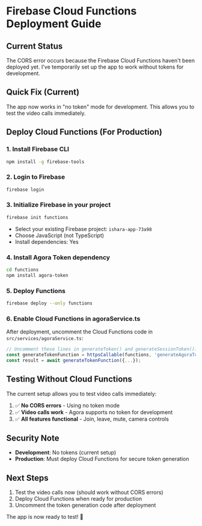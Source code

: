 # Firebase Cloud Functions Deployment Guide

## Current Status
The CORS error occurs because the Firebase Cloud Functions haven't been deployed yet. I've temporarily set up the app to work without tokens for development.

## Quick Fix (Current)
The app now works in "no token" mode for development. This allows you to test the video calls immediately.

## Deploy Cloud Functions (For Production)

### 1. Install Firebase CLI
```bash
npm install -g firebase-tools
```

### 2. Login to Firebase
```bash
firebase login
```

### 3. Initialize Firebase in your project
```bash
firebase init functions
```
- Select your existing Firebase project: `ishara-app-73a98`
- Choose JavaScript (not TypeScript)
- Install dependencies: Yes

### 4. Install Agora Token dependency
```bash
cd functions
npm install agora-token
```

### 5. Deploy Functions
```bash
firebase deploy --only functions
```

### 6. Enable Cloud Functions in agoraService.ts
After deployment, uncomment the Cloud Functions code in `src/services/agoraService.ts`:

```typescript
// Uncomment these lines in generateToken() and generateSessionToken():
const generateTokenFunction = httpsCallable(functions, 'generateAgoraToken');
const result = await generateTokenFunction({...});
```

## Testing Without Cloud Functions
The current setup allows you to test video calls immediately:

1. ✅ **No CORS errors** - Using no token mode
2. ✅ **Video calls work** - Agora supports no token for development
3. ✅ **All features functional** - Join, leave, mute, camera controls

## Security Note
- **Development**: No tokens (current setup)
- **Production**: Must deploy Cloud Functions for secure token generation

## Next Steps
1. Test the video calls now (should work without CORS errors)
2. Deploy Cloud Functions when ready for production
3. Uncomment the token generation code after deployment

The app is now ready to test! 🎯

